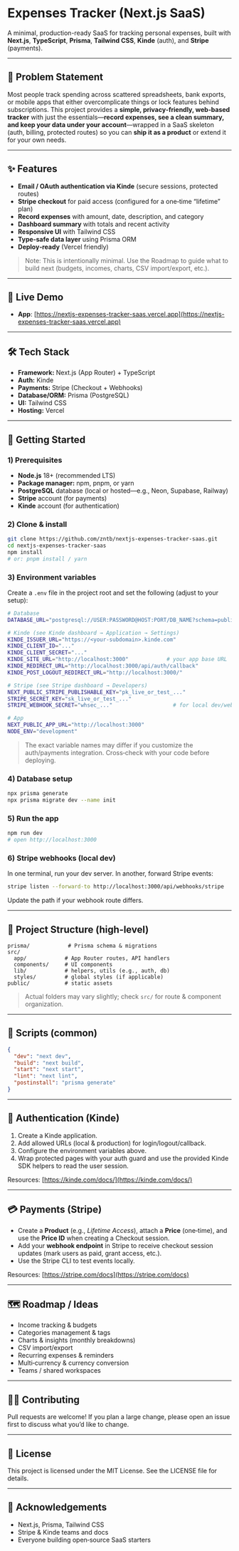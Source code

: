 # Expenses Tracker (Next.js SaaS)

A minimal, production-ready SaaS for tracking personal expenses, built with **Next.js**, **TypeScript**, **Prisma**, **Tailwind CSS**, **Kinde** (auth), and **Stripe** (payments).

---

## 🧩 Problem Statement

Most people track spending across scattered spreadsheets, bank exports, or mobile apps that either overcomplicate things or lock features behind subscriptions. This project provides a **simple, privacy‑friendly, web‑based tracker** with just the essentials—**record expenses, see a clean summary, and keep your data under your account**—wrapped in a SaaS skeleton (auth, billing, protected routes) so you can **ship it as a product** or extend it for your own needs.

---

## ✨ Features

- **Email / OAuth authentication via Kinde** (secure sessions, protected routes)
- **Stripe checkout** for paid access (configured for a one‑time “lifetime” plan)
- **Record expenses** with amount, date, description, and category
- **Dashboard summary** with totals and recent activity
- **Responsive UI** with Tailwind CSS
- **Type‑safe data layer** using Prisma ORM
- **Deploy‑ready** (Vercel friendly)

> Note: This is intentionally minimal. Use the Roadmap to guide what to build next (budgets, incomes, charts, CSV import/export, etc.).

---

## 🔗 Live Demo

- **App**: [https://nextjs-expenses-tracker-saas.vercel.app](https://nextjs-expenses-tracker-saas.vercel.app)

---

## 🛠 Tech Stack

- **Framework:** Next.js (App Router) + TypeScript
- **Auth:** Kinde
- **Payments:** Stripe (Checkout + Webhooks)
- **Database/ORM:** Prisma (PostgreSQL)
- **UI:** Tailwind CSS
- **Hosting:** Vercel

---

## 🚀 Getting Started

### 1) Prerequisites

- **Node.js** 18+ (recommended LTS)
- **Package manager:** npm, pnpm, or yarn
- **PostgreSQL** database (local or hosted—e.g., Neon, Supabase, Railway)
- **Stripe** account (for payments)
- **Kinde** account (for authentication)

### 2) Clone & install

```bash
git clone https://github.com/zntb/nextjs-expenses-tracker-saas.git
cd nextjs-expenses-tracker-saas
npm install
# or: pnpm install / yarn
```

### 3) Environment variables

Create a `.env` file in the project root and set the following (adjust to your setup):

```bash
# Database
DATABASE_URL="postgresql://USER:PASSWORD@HOST:PORT/DB_NAME?schema=public"

# Kinde (see Kinde dashboard → Application → Settings)
KINDE_ISSUER_URL="https://<your-subdomain>.kinde.com"
KINDE_CLIENT_ID="..."
KINDE_CLIENT_SECRET="..."
KINDE_SITE_URL="http://localhost:3000"            # your app base URL
KINDE_REDIRECT_URL="http://localhost:3000/api/auth/callback"
KINDE_POST_LOGOUT_REDIRECT_URL="http://localhost:3000/"

# Stripe (see Stripe dashboard → Developers)
NEXT_PUBLIC_STRIPE_PUBLISHABLE_KEY="pk_live_or_test_..."
STRIPE_SECRET_KEY="sk_live_or_test_..."
STRIPE_WEBHOOK_SECRET="whsec_..."                   # for local dev/webhooks

# App
NEXT_PUBLIC_APP_URL="http://localhost:3000"
NODE_ENV="development"
```

> The exact variable names may differ if you customize the auth/payments integration. Cross‑check with your code before deploying.

### 4) Database setup

```bash
npx prisma generate
npx prisma migrate dev --name init
```

### 5) Run the app

```bash
npm run dev
# open http://localhost:3000
```

### 6) Stripe webhooks (local dev)

In one terminal, run your dev server. In another, forward Stripe events:

```bash
stripe listen --forward-to http://localhost:3000/api/webhooks/stripe
```

Update the path if your webhook route differs.

---

## 📂 Project Structure (high‑level)

```text
prisma/            # Prisma schema & migrations
src/
  app/            # App Router routes, API handlers
  components/     # UI components
  lib/            # helpers, utils (e.g., auth, db)
  styles/         # global styles (if applicable)
public/           # static assets
```

> Actual folders may vary slightly; check `src/` for route & component organization.

---

## 🧪 Scripts (common)

```json
{
  "dev": "next dev",
  "build": "next build",
  "start": "next start",
  "lint": "next lint",
  "postinstall": "prisma generate"
}
```

---

## 🔐 Authentication (Kinde)

1. Create a Kinde application.
2. Add allowed URLs (local & production) for login/logout/callback.
3. Configure the environment variables above.
4. Wrap protected pages with your auth guard and use the provided Kinde SDK helpers to read the user session.

Resources: [https://kinde.com/docs/](https://kinde.com/docs/)

---

## 💳 Payments (Stripe)

- Create a **Product** (e.g., _Lifetime Access_), attach a **Price** (one‑time), and use the **Price ID** when creating a Checkout session.
- Add your **webhook endpoint** in Stripe to receive checkout session updates (mark users as paid, grant access, etc.).
- Use the Stripe CLI to test events locally.

Resources: [https://stripe.com/docs](https://stripe.com/docs)

---

## 🗺️ Roadmap / Ideas

- Income tracking & budgets
- Categories management & tags
- Charts & insights (monthly breakdowns)
- CSV import/export
- Recurring expenses & reminders
- Multi‑currency & currency conversion
- Teams / shared workspaces

---

## 🧑‍💻 Contributing

Pull requests are welcome! If you plan a large change, please open an issue first to discuss what you’d like to change.

---

## 📄 License

This project is licensed under the MIT License. See the LICENSE file for details.

---

## 🙌 Acknowledgements

- Next.js, Prisma, Tailwind CSS
- Stripe & Kinde teams and docs
- Everyone building open‑source SaaS starters
